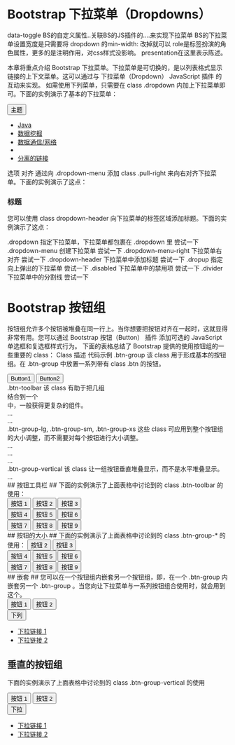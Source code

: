 # Bootstrap 下拉菜单（Dropdowns） #
data-toggle
BS的自定义属性..关联BS的JS插件的....来实现下拉菜单
BS的下拉菜单设置宽度是只需要将 dropdown 的min-width: 改掉就可以
role是标签扮演的角色属性，更多的是注明作用，对css样式没影响。
presentation在这里表示陈述。

本章将重点介绍 Bootstrap 下拉菜单。下拉菜单是可切换的，是以列表格式显示链接的上下文菜单。这可以通过与 下拉菜单（Dropdown） JavaScript 插件 的互动来实现。
如需使用下列菜单，只需要在 class .dropdown 内加上下拉菜单即可。下面的实例演示了基本的下拉菜单：
<div class="dropdown">
    <button type="button" class="btn dropdown-toggle" id="dropdownMenu1" data-toggle="dropdown">主题
        <span class="caret"></span>
    </button>
    <ul class="dropdown-menu" role="menu" aria-labelledby="dropdownMenu1">
        <li role="presentation">
            <a role="menuitem" tabindex="-1" href="#">Java</a>
        </li>
        <li role="presentation">
            <a role="menuitem" tabindex="-1" href="#">数据挖掘</a>
        </li>
        <li role="presentation">
            <a role="menuitem" tabindex="-1" href="#">数据通信/网络</a>
        </li>
        <li role="presentation" class="divider"></li>
        <li role="presentation">
            <a role="menuitem" tabindex="-1" href="#">分离的链接</a>
        </li>
    </ul>
</div>

选项
对齐
通过向 .dropdown-menu 添加 class .pull-right 来向右对齐下拉菜单。下面的实例演示了这点：
### 标题 ###
您可以使用 class dropdown-header 向下拉菜单的标签区域添加标题。下面的实例演示了这点：

.dropdown	指定下拉菜单，下拉菜单都包裹在 .dropdown 里	尝试一下
.dropdown-menu	创建下拉菜单	尝试一下
.dropdown-menu-right	下拉菜单右对齐	尝试一下
.dropdown-header	下拉菜单中添加标题	尝试一下
.dropup	指定向上弹出的下拉菜单	尝试一下
.disabled	下拉菜单中的禁用项	尝试一下
.divider	下拉菜单中的分割线	尝试一下

# Bootstrap 按钮组 #
按钮组允许多个按钮被堆叠在同一行上。当你想要把按钮对齐在一起时，这就显得非常有用。您可以通过 Bootstrap 按钮（Button） 插件 添加可选的 JavaScript 单选框和复选框样式行为。
下面的表格总结了 Bootstrap 提供的使用按钮组的一些重要的 class：
Class	描述	代码示例
.btn-group	该 class 用于形成基本的按钮组。在 .btn-group 中放置一系列带有 class .btn 的按钮。	
<div class="btn-group">
  <button type="button" class="btn btn-default">Button1</button>
   <button type="button" class="btn btn-default">Button2</button>
</div>
.btn-toolbar	该 class 有助于把几组 <div class="btn-group"> 结合到一个 <div class="btn-toolbar"> 中，一般获得更复杂的组件。	
<div class="btn-toolbar" role="toolbar">
  <div class="btn-group">...</div>
  <div class="btn-group">...</div>
</div>
.btn-group-lg, .btn-group-sm, .btn-group-xs	这些 class 可应用到整个按钮组的大小调整，而不需要对每个按钮进行大小调整。	
<div class="btn-group btn-group-lg">...</div>
<div class="btn-group btn-group-sm">...</div>
<div class="btn-group btn-group-xs">...</div>
.btn-group-vertical	该 class 让一组按钮垂直堆叠显示，而不是水平堆叠显示。	
<div class="btn-group-vertical">
  ...
</div>
## 按钮工具栏 ##
下面的实例演示了上面表格中讨论到的 class .btn-toolbar 的使用：
<div class="btn-toolbar" role="toolbar">
<div class="btn-group">
    <button type="button" class="btn btn-default">按钮 1</button>
    <button type="button" class="btn btn-default">按钮 2</button>
    <button type="button" class="btn btn-default">按钮 3</button>
 </div>
<div class="btn-group">
    <button type="button" class="btn btn-default">按钮 4</button>
    <button type="button" class="btn btn-default">按钮 5</button>
    <button type="button" class="btn btn-default">按钮 6</button>
</div>
<div class="btn-group">
    <button type="button" class="btn btn-default">按钮 7</button>
    <button type="button" class="btn btn-default">按钮 8</button>
    <button type="button" class="btn btn-default">按钮 9</button>
</div>
</div>
## 按钮的大小 ##
下面的实例演示了上面表格中讨论到的 class .btn-group-* 的使用：
   <button type="button" class="btn btn-default">按钮 2</button>
    <button type="button" class="btn btn-default">按钮 3</button>
</div>
    <div class="btn-group btn-group-sm">
    <button type="button" class="btn btn-default">按钮 4</button>
    <button type="button" class="btn btn-default">按钮 5</button>
    <button type="button" class="btn btn-default">按钮 6</button>
</div>
    <div class="btn-group btn-group-xs">
    <button type="button" class="btn btn-default">按钮 7</button>
    <button type="button" class="btn btn-default">按钮 8</button>
    <button type="button" class="btn btn-default">按钮 9</button>
</div>
## 嵌套 ##
您可以在一个按钮组内嵌套另一个按钮组，即，在一个 .btn-group 内嵌套另一个 .btn-group 。当您向让下拉菜单与一系列按钮组合使用时，就会用到这个。
<div class="btn-group">
    <button type="button" class="btn btn-default">按钮 1</button>
    <button type="button" class="btn btn-default">按钮 2</button>
    <div class="btn-group">
    <button type="button" class="btn btn-default dropdown-toggle" data-toggle="dropdown">
        下列
        <span class="caret"></span>
    </button>
    <ul class="dropdown-menu">
        <li><a href="#">下拉链接 1</a></li>
        <li><a href="#">下拉链接 2</a></li>
    </ul>
    </div>
</div>

## 垂直的按钮组 ##
下面的实例演示了上面表格中讨论到的 class .btn-group-vertical 的使用
<div class="btn-group-vertical">
    <button type="button" class="btn btn-default">按钮 1</button>
    <button type="button" class="btn btn-default">按钮 2</button>
    <div class="btn-group-vertical">
    <button type="button" class="btn btn-default dropdown-toggle" data-toggle="dropdown">
        下拉
        <span class="caret"></span>
    </button>
    <ul class="dropdown-menu">
        <li><a href="#">下拉链接 1</a></li>
        <li><a href="#">下拉链接 2</a></li>
    </ul>
    </div>
</div>